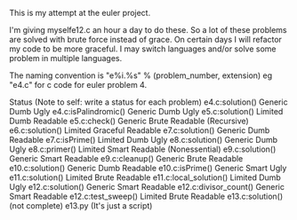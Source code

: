 This is my attempt at the euler project.

I'm giving myselfe12.c an hour a day to do these. So a lot of these problems
are solved with brute force instead of grace. On certain days I will refactor
my code to be more graceful. I may switch languages and/or solve some problem
in multiple languages.

The naming convention is "e%i\.%s" % (problem_number, extension) eg "e4.c" for
c code for euler problem 4. 

Status (Note to self: write a status for each problem)
e4.c:solution()         Generic Dumb Ugly
e4.c:isPalindromic()    Generic Dumb Ugly
e5.c:solution()         Limited Dumb Readable
e5.c:check()            Generic Brute Readable (Recursive)
e6.c:solution()         Limited Graceful Readable
e7.c:solution()         Generic Dumb Readable
e7.c:isPrime()          Limited Dumb Ugly
e8.c:solution()         Generic Dumb Ugly
e8.c:primer()           Limited Smart Readable (Nonessential)
e9.c:solution()         Generic Smart Readable
e9.c:cleanup()          Generic Brute Readable
e10.c:solution()        Generic Dumb Readable
e10.c:isPrime()         Generic Smart Ugly
e11.c:solution()        Limited Brute Readable
e11.c:local_solution()  Limited Dumb Ugly
e12.c:solution()        Generic Smart Readable
e12.c:divisor_count()   Generic Smart Readable
e12.c:test_sweep()      Limited Brute Readable
e13.c:solution()        (not complete)
e13.py                  (It's just a script)
